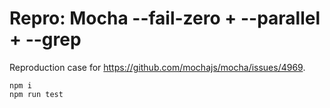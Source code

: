 # Repro: Mocha --fail-zero + --parallel + --grep

Reproduction case for https://github.com/mochajs/mocha/issues/4969.

```shell
npm i
npm run test
```
